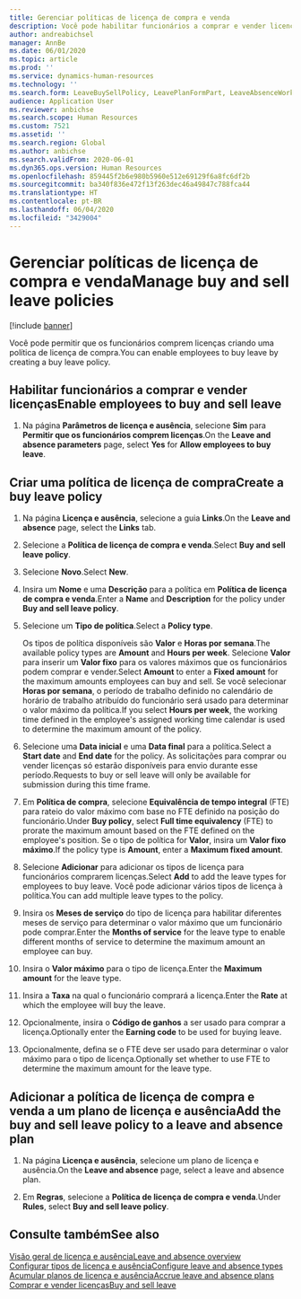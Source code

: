 ```yaml
---
title: Gerenciar políticas de licença de compra e venda
description: Você pode habilitar funcionários a comprar e vender licenças no Dynamics 365 Human Resources.
author: andreabichsel
manager: AnnBe
ms.date: 06/01/2020
ms.topic: article
ms.prod: ''
ms.service: dynamics-human-resources
ms.technology: ''
ms.search.form: LeaveBuySellPolicy, LeavePlanFormPart, LeaveAbsenceWorkspace
audience: Application User
ms.reviewer: anbichse
ms.search.scope: Human Resources
ms.custom: 7521
ms.assetid: ''
ms.search.region: Global
ms.author: anbichse
ms.search.validFrom: 2020-06-01
ms.dyn365.ops.version: Human Resources
ms.openlocfilehash: 859445f2b6e980b5960e512e69129f6a8fc6df2b
ms.sourcegitcommit: ba340f836e472f13f263dec46a49847c788fca44
ms.translationtype: HT
ms.contentlocale: pt-BR
ms.lasthandoff: 06/04/2020
ms.locfileid: "3429004"
---
```

# <a name="manage-buy-and-sell-leave-policies"></a><span data-ttu-id="8bfb9-103">Gerenciar políticas de licença de compra e venda</span><span class="sxs-lookup"><span data-stu-id="8bfb9-103">Manage buy and sell leave policies</span></span>

[!include [banner](includes/preview-feature.md)]

<span data-ttu-id="8bfb9-104">Você pode permitir que os funcionários comprem licenças criando uma política de licença de compra.</span><span class="sxs-lookup"><span data-stu-id="8bfb9-104">You can enable employees to buy leave by creating a buy leave policy.</span></span>  

## <a name="enable-employees-to-buy-and-sell-leave"></a><span data-ttu-id="8bfb9-105">Habilitar funcionários a comprar e vender licenças</span><span class="sxs-lookup"><span data-stu-id="8bfb9-105">Enable employees to buy and sell leave</span></span>

1. <span data-ttu-id="8bfb9-106">Na página **Parâmetros de licença e ausência**, selecione **Sim** para **Permitir que os funcionários comprem licenças**.</span><span class="sxs-lookup"><span data-stu-id="8bfb9-106">On the **Leave and absence parameters** page, select **Yes** for **Allow employees to buy leave**.</span></span> 

## <a name="create-a-buy-leave-policy"></a><span data-ttu-id="8bfb9-107">Criar uma política de licença de compra</span><span class="sxs-lookup"><span data-stu-id="8bfb9-107">Create a buy leave policy</span></span>

1. <span data-ttu-id="8bfb9-108">Na página **Licença e ausência**, selecione a guia **Links**.</span><span class="sxs-lookup"><span data-stu-id="8bfb9-108">On the **Leave and absence** page, select the **Links** tab.</span></span> 

2. <span data-ttu-id="8bfb9-109">Selecione a **Política de licença de compra e venda**.</span><span class="sxs-lookup"><span data-stu-id="8bfb9-109">Select **Buy and sell leave policy**.</span></span>

3. <span data-ttu-id="8bfb9-110">Selecione **Novo**.</span><span class="sxs-lookup"><span data-stu-id="8bfb9-110">Select **New**.</span></span>

4. <span data-ttu-id="8bfb9-111">Insira um **Nome** e uma **Descrição** para a política em **Política de licença de compra e venda**.</span><span class="sxs-lookup"><span data-stu-id="8bfb9-111">Enter a **Name** and **Description** for the policy under **Buy and sell leave policy**.</span></span> 

5. <span data-ttu-id="8bfb9-112">Selecione um **Tipo de política**.</span><span class="sxs-lookup"><span data-stu-id="8bfb9-112">Select a **Policy type**.</span></span> 

   <span data-ttu-id="8bfb9-113">Os tipos de política disponíveis são **Valor** e **Horas por semana**.</span><span class="sxs-lookup"><span data-stu-id="8bfb9-113">The available policy types are **Amount** and **Hours per week**.</span></span> <span data-ttu-id="8bfb9-114">Selecione **Valor** para inserir um **Valor fixo** para os valores máximos que os funcionários podem comprar e vender.</span><span class="sxs-lookup"><span data-stu-id="8bfb9-114">Select **Amount** to enter a **Fixed amount** for the maximum amounts employees can buy and sell.</span></span> <span data-ttu-id="8bfb9-115">Se você selecionar **Horas por semana**, o período de trabalho definido no calendário de horário de trabalho atribuído do funcionário será usado para determinar o valor máximo da política.</span><span class="sxs-lookup"><span data-stu-id="8bfb9-115">If you select **Hours per week**, the working time defined in the employee's assigned working time calendar is used to determine the maximum amount of the policy.</span></span> 

6. <span data-ttu-id="8bfb9-116">Selecione uma **Data inicial** e uma **Data final** para a política.</span><span class="sxs-lookup"><span data-stu-id="8bfb9-116">Select a **Start date** and **End date** for the policy.</span></span> <span data-ttu-id="8bfb9-117">As solicitações para comprar ou vender licenças só estarão disponíveis para envio durante esse período.</span><span class="sxs-lookup"><span data-stu-id="8bfb9-117">Requests to buy or sell leave will only be available for submission during this time frame.</span></span> 

7. <span data-ttu-id="8bfb9-118">Em **Política de compra**, selecione **Equivalência de tempo integral** (FTE) para rateio do valor máximo com base no FTE definido na posição do funcionário.</span><span class="sxs-lookup"><span data-stu-id="8bfb9-118">Under **Buy policy**, select **Full time equivalency** (FTE) to prorate the maximum amount based on the FTE defined on the employee's position.</span></span> <span data-ttu-id="8bfb9-119">Se o tipo de política for **Valor**, insira um **Valor fixo máximo**.</span><span class="sxs-lookup"><span data-stu-id="8bfb9-119">If the policy type is **Amount**, enter a **Maximum fixed amount**.</span></span> 

8. <span data-ttu-id="8bfb9-120">Selecione **Adicionar** para adicionar os tipos de licença para funcionários comprarem licenças.</span><span class="sxs-lookup"><span data-stu-id="8bfb9-120">Select **Add** to add the leave types for employees to buy leave.</span></span> <span data-ttu-id="8bfb9-121">Você pode adicionar vários tipos de licença à política.</span><span class="sxs-lookup"><span data-stu-id="8bfb9-121">You can add multiple leave types to the policy.</span></span> 

9. <span data-ttu-id="8bfb9-122">Insira os **Meses de serviço** do tipo de licença para habilitar diferentes meses de serviço para determinar o valor máximo que um funcionário pode comprar.</span><span class="sxs-lookup"><span data-stu-id="8bfb9-122">Enter the **Months of service** for the leave type to enable different months of service to determine the maximum amount an employee can buy.</span></span> 

10. <span data-ttu-id="8bfb9-123">Insira o **Valor máximo** para o tipo de licença.</span><span class="sxs-lookup"><span data-stu-id="8bfb9-123">Enter the **Maximum amount** for the leave type.</span></span> 

11. <span data-ttu-id="8bfb9-124">Insira a **Taxa** na qual o funcionário comprará a licença.</span><span class="sxs-lookup"><span data-stu-id="8bfb9-124">Enter the **Rate** at which the employee will buy the leave.</span></span> 

12. <span data-ttu-id="8bfb9-125">Opcionalmente, insira o **Código de ganhos** a ser usado para comprar a licença.</span><span class="sxs-lookup"><span data-stu-id="8bfb9-125">Optionally enter the **Earning code** to be used for buying leave.</span></span> 

13. <span data-ttu-id="8bfb9-126">Opcionalmente, defina se o FTE deve ser usado para determinar o valor máximo para o tipo de licença.</span><span class="sxs-lookup"><span data-stu-id="8bfb9-126">Optionally set whether to use FTE to determine the maximum amount for the leave type.</span></span> 

## <a name="add-the-buy-and-sell-leave-policy-to-a-leave-and-absence-plan"></a><span data-ttu-id="8bfb9-127">Adicionar a política de licença de compra e venda a um plano de licença e ausência</span><span class="sxs-lookup"><span data-stu-id="8bfb9-127">Add the buy and sell leave policy to a leave and absence plan</span></span>

1. <span data-ttu-id="8bfb9-128">Na página **Licença e ausência**, selecione um plano de licença e ausência.</span><span class="sxs-lookup"><span data-stu-id="8bfb9-128">On the **Leave and absence** page, select a leave and absence plan.</span></span>

2. <span data-ttu-id="8bfb9-129">Em **Regras**, selecione a **Política de licença de compra e venda**.</span><span class="sxs-lookup"><span data-stu-id="8bfb9-129">Under **Rules**, select **Buy and sell leave policy**.</span></span>

## <a name="see-also"></a><span data-ttu-id="8bfb9-130">Consulte também</span><span class="sxs-lookup"><span data-stu-id="8bfb9-130">See also</span></span>

[<span data-ttu-id="8bfb9-131">Visão geral de licença e ausência</span><span class="sxs-lookup"><span data-stu-id="8bfb9-131">Leave and absence overview</span></span>](hr-leave-and-absence-overview.md)</br>
[<span data-ttu-id="8bfb9-132">Configurar tipos de licença e ausência</span><span class="sxs-lookup"><span data-stu-id="8bfb9-132">Configure leave and absence types</span></span>](hr-leave-and-absence-types.md)</br>
[<span data-ttu-id="8bfb9-133">Acumular planos de licença e ausência</span><span class="sxs-lookup"><span data-stu-id="8bfb9-133">Accrue leave and absence plans</span></span>](hr-leave-and-absence-accrue.md)</br>
[<span data-ttu-id="8bfb9-134">Comprar e vender licenças</span><span class="sxs-lookup"><span data-stu-id="8bfb9-134">Buy and sell leave</span></span>](hr-employee-self-service-buy-sell-leave.md)

